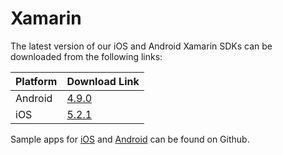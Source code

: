 # Xamarin

The latest version of our iOS and Android Xamarin SDKs can be downloaded from the following links:

| Platform | Download Link |
| :--- | :--- |
| Android | [4.9.0](https://s3-eu-west-1.amazonaws.com/sentiance-sdk/android/xamarin/sentiance-android-sdk-4.9.0.dll) |
| iOS | [5.2.1](https://s3-eu-west-1.amazonaws.com/sentiance-sdk/ios/xamarin/sentiance-ios-sdk-5.2.1.zip) |

Sample apps for [iOS](https://github.com/sentiance/sdk-starter-ios-xamarin) and [Android](https://github.com/sentiance/sdk-starter-android-xamarin) can be found on Github. 

